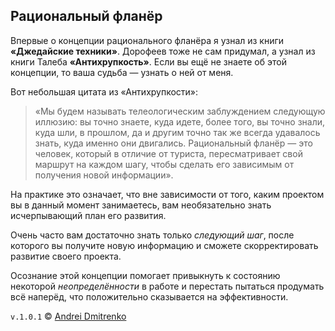## Рациональный фланёр

Впервые о концепции рационального фланёра я узнал из книги __&laquo;Джедайские техники&raquo;__. Дорофеев тоже не сам придумал, а узнал из книги Талеба __&laquo;Антихрупкость&raquo;__. Если вы ещё не знаете об этой концепции, то ваша судьба &mdash; узнать о ней от меня.

Вот небольшая цитата из &laquo;Антихрупкости&raquo;:

>&laquo;Мы будем называть телеологическим заблуждением следующую иллюзию: вы точно знаете, куда идете, более того, вы точно знали, куда шли, в прошлом, да и другим точно так же всегда удавалось знать, куда именно они двигались.
Рациональный фланёр &mdash; это человек, который в отличие от туриста, пересматривает свой маршрут на каждом шагу, чтобы сделать его зависимым от получения новой информации&raquo;.

На практике это означает, что вне зависимости от того, каким проектом вы в данный момент занимаетесь, вам необязательно знать исчерпывающий план его развития.

Очень часто вам достаточно знать только _следующий шаг_, после которого вы получите новую информацию и сможете скорректировать развитие своего проекта.

Осознание этой концепции помогает привыкнуть к состоянию некоторой _неопределённости_ в работе и перестать пытаться продумать всё наперёд, что положительно сказывается на эффективности.

`v.1.0.1` &copy; [Andrei Dmitrenko](https://vk.com/fineliterature)
